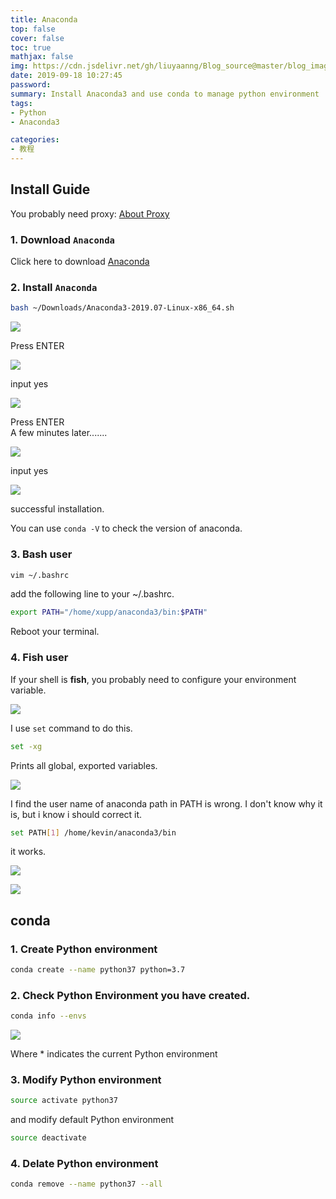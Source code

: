 ```yaml
---
title: Anaconda
top: false
cover: false
toc: true
mathjax: false
img: https://cdn.jsdelivr.net/gh/liuyaanng/Blog_source@master/blog_images/Anaconda/img.jpg
date: 2019-09-18 10:27:45
password:
summary: Install Anaconda3 and use conda to manage python environment
tags:
- Python
- Anaconda3

categories:
- 教程
---
```


## Install Guide

You probably need proxy: [About Proxy](https://godliuyang.wang/2020/02/04/about-proxy/) 
### 1. Download `Anaconda`

Click here to download [Anaconda](https://www.anaconda.com/distribution/)

### 2. Install `Anaconda`

```bash
bash ~/Downloads/Anaconda3-2019.07-Linux-x86_64.sh
```

![](https://cdn.jsdelivr.net/gh/liuyaanng/Blog_source@master/blog_images/Anaconda/3.png)

Press ENTER

![](https://cdn.jsdelivr.net/gh/liuyaanng/Blog_source@master/blog_images/Anaconda/4.png)

input yes 

![](https://cdn.jsdelivr.net/gh/liuyaanng/Blog_source@master/blog_images/Anaconda/5.png)

Press ENTER    
A few minutes later.......

![](https://cdn.jsdelivr.net/gh/liuyaanng/Blog_source@master/blog_images/Anaconda/6.png)

input yes

![](https://cdn.jsdelivr.net/gh/liuyaanng/Blog_source@master/blog_images/Anaconda/7.png)

successful installation.

You can use `conda -V` to check the version of anaconda.

### 3. Bash user

```bash
vim ~/.bashrc
```
add the following line to your ~/.bashrc.

```bash
export PATH="/home/xupp/anaconda3/bin:$PATH"
```
Reboot your terminal.

### 4. Fish user

If your shell is **fish**, you probably need to configure your environment variable.

![](https://cdn.jsdelivr.net/gh/liuyaanng/Blog_source@master/blog_images/Anaconda/8.png)

I use `set` command to do this.

```bash
set -xg
```

Prints all global, exported variables.

![](https://cdn.jsdelivr.net/gh/liuyaanng/Blog_source@master/blog_images/Anaconda/1.png)

I find the user name of anaconda path in PATH is wrong.
I don't know why it is, but i know i should correct it.

```bash
set PATH[1] /home/kevin/anaconda3/bin
```
it works.

![](https://cdn.jsdelivr.net/gh/liuyaanng/Blog_source@master/blog_images/Anaconda/9.png)

![](https://cdn.jsdelivr.net/gh/liuyaanng/Blog_source@master/blog_images/Anaconda/10.png)

## conda 

### 1. Create Python environment

```bash
conda create --name python37 python=3.7
```

### 2. Check Python Environment you have created.

```bash
conda info --envs
```

![](https://cdn.jsdelivr.net/gh/liuyaanng/Blog_source@master/blog_images/Anaconda/11.png) 

Where * indicates the current Python environment

### 3. Modify Python environment

```bash
source activate python37
```

and modify default Python environment

```bash
source deactivate
```

### 4. Delate Python environment

```bash
conda remove --name python37 --all
```



